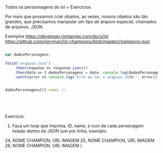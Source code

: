 Todos os perssonagens do lol + Exercicios 


Por mais que possamos criar objetos, as vezes, nossos objetos são tão grandes, que precisamos manipular um tipo de arquivo especial, chamados de arquivos .JSON.

Exemplos
https://developer.riotgames.com/docs/lol
https://github.com/ngryman/lol-champions/blob/master/champions.json

```js

var dadosPersonagens; 

fetch('arquivo.json') 
	.then(response => response.json()) 
	.then(data => { dadosPersonagens = data; console.log(dadosPersonagens); })
	.catch(error => console.log('Erro ao ler o arquivo JSON:', error));


dadosPersonagens[0].name; //






```

Exercicio:
1) Faça um loop que imprima, ID, name, e icon de cada personagem listado dentro do JSON (um por linha, exemplo: 

24, NOME CHAMPION, URL IMAGEM
25, NOME CHAMPION, URL IMAGEM
26, NOME CHAMPION, URL IMAGEM
)
